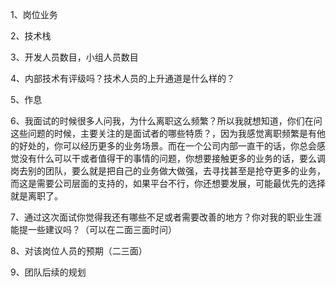 1、岗位业务

2、技术栈

3、开发人员数目，小组人员数目

4、内部技术有评级吗？技术人员的上升通道是什么样的？

5、作息

6、我面试的时候很多人问我，为什么离职这么频繁？所以我就想知道，你们在问这些问题的时候，主要关注的是面试者的哪些特质？，因为我感觉离职频繁是有他的好处的，你可以经历更多的业务场景。而在一个公司内部一直干的话，你总会感觉没有什么可以干或者值得干的事情的问题，你想要接触更多的业务的话，要么调岗去别的团队，要么就是把自己的业务做大做强，去寻找甚至是抢夺更多的业务，而这是需要公司层面的支持的，如果平台不行，你还想要发展，可能最优先的选择就是离职了。

7、通过这次面试你觉得我还有哪些不足或者需要改善的地方？你对我的职业生涯能提一些建议吗？（可以在二面三面时问）

8、对该岗位人员的预期（二三面）

9、团队后续的规划